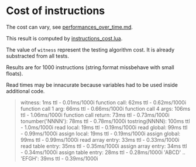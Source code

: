 # Cost of instructions

The cost can vary, see [performances_over_time.md](./performances_over_time.md).

This result is computed by [instructions_cost.lua](./instructions_cost.lua).

The value of `witness` represent the testing algorithm cost.
It is already substracted from all tests.

Results are for 1000 instructions (string.format missbehave with small floats).

Read times may be innacurate because variables had to be used inside additional code.

> witness:				1ms ttl -	0.01ms/1000i
> function call:		62ms ttl -	0.62ms/1000i
> function call 1 arg:	66ms ttl -	0.66ms/1000i
> function call 4 args:	106ms ttl -	1.06ms/1000i
> function call return:	73ms ttl -	0.73ms/1000i
> tonumber('NNNN'):		78ms ttl -	0.78ms/1000i
> tostring(NNNN):		100ms ttl -	1.0ms/1000i
> read local:			19ms ttl -	0.19ms/1000i
> read global:			99ms ttl -	0.99ms/1000i
> assign local:			19ms ttl -	0.19ms/1000i
> assign global:		99ms ttl -	0.99ms/1000i
> read array entry:		33ms ttl -	0.33ms/1000i
> read table entry:		35ms ttl -	0.35ms/1000i
> assign array entry:	34ms ttl -	0.34ms/1000i
> assign table entry:	28ms ttl -	0.28ms/1000i
> 'ABCD' .. 'EFGH':		39ms ttl -	0.39ms/1000i

